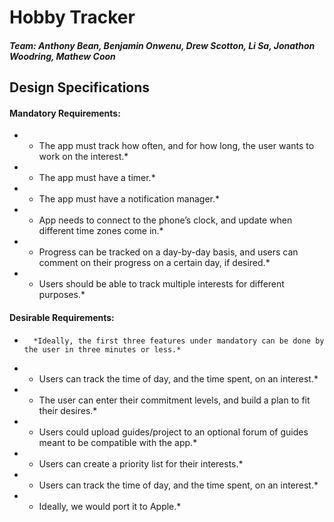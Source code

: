# Hobby Tracker

##### Team: 	Anthony Bean, Benjamin Onwenu, Drew Scotton, Li Sa, Jonathon Woodring, Mathew Coon

## Design Specifications

#### Mandatory Requirements:
- *	The app must track how often, and for how long, the user wants to work on the interest.*
- *	The app must have a timer.*
- *	The app must have a notification manager.*
- *	App needs to connect to the phone’s clock, and update when different time zones come in.*
- *	Progress can be tracked on a day-by-day basis, and users can comment on their progress on a certain day, if desired.*
- *	Users should be able to track multiple interests for different purposes.*
		
#### Desirable Requirements:
*		*Ideally, the first three features under mandatory can be done by the user in three minutes or less.*
- *	Users can track the time of day, and the time spent, on an interest.*
- *	The user can enter their commitment levels, and build a plan to fit their desires.*
- *	Users could upload guides/project to an optional forum of guides meant to be compatible with the app.*
- *	Users can create a priority list for their interests.*
- *	Users can track the time of day, and the time spent, on an interest.*
- *	Ideally, we would port it to Apple.*
